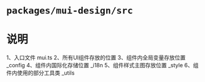 # `packages/mui-design/src`

# 说明

1、入口文件 mui.ts
2、所有UI组件存放的位置
3、组件内全局变量存放位置 _config
4、组件内国际化存储位置 _i18n
5、组件样式主图存放位置 _style
6、组件内使用的部分工具类 _utils